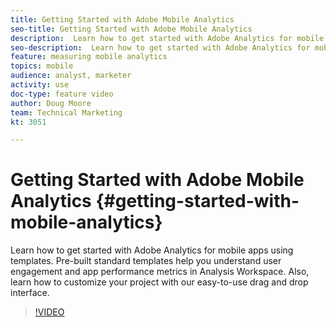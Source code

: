 ```yaml
---
title: Getting Started with Adobe Mobile Analytics
seo-title: Getting Started with Adobe Mobile Analytics
description:  Learn how to get started with Adobe Analytics for mobile apps using templates. Pre-built standard templates help you understand user engagement and app performance metrics in Analysis Workspace. Also, learn how to customize your project with our easy-to-use drag and drop interface.
seo-description:  Learn how to get started with Adobe Analytics for mobile apps using templates. Pre-built standard templates help you understand user engagement and app performance metrics in Analysis Workspace. Also, learn how to customize your project with our easy-to-use drag and drop interface. Adobe Analytics
feature: measuring mobile analytics
topics: mobile
audience: analyst, marketer
activity: use
doc-type: feature video
author: Doug Moore
team: Technical Marketing
kt: 3051

---
```


# Getting Started with Adobe Mobile Analytics {#getting-started-with-mobile-analytics}

 Learn how to get started with Adobe Analytics for mobile apps using templates. Pre-built standard templates help you understand user engagement and app performance metrics in Analysis Workspace. Also, learn how to customize your project with our easy-to-use drag and drop interface.

>[!VIDEO](https://video.tv.adobe.com/v/27826/?quality=12)
